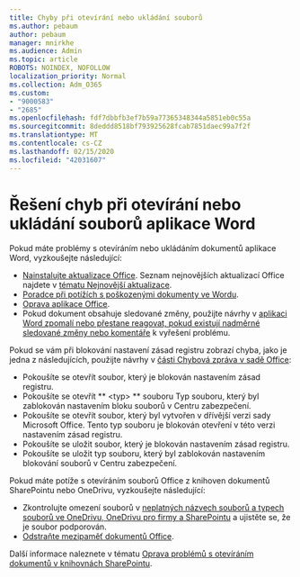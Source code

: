 ```yaml
---
title: Chyby při otevírání nebo ukládání souborů
ms.author: pebaum
author: pebaum
manager: mnirkhe
ms.audience: Admin
ms.topic: article
ROBOTS: NOINDEX, NOFOLLOW
localization_priority: Normal
ms.collection: Adm_O365
ms.custom:
- "9000583"
- "2685"
ms.openlocfilehash: fdf7dbbfb3ef7b59a77365348344a5851eb0c55a
ms.sourcegitcommit: 8deddd8518bf793925628fcab7851daec99a7f2f
ms.translationtype: MT
ms.contentlocale: cs-CZ
ms.lasthandoff: 02/15/2020
ms.locfileid: "42031607"
---
```

# <a name="resolve-errors-opening-or-saving-word-files"></a>Řešení chyb při otevírání nebo ukládání souborů aplikace Word

Pokud máte problémy s otevíráním nebo ukládáním dokumentů aplikace Word, vyzkoušejte následující:

- [Nainstalujte aktualizace Office](https://support.office.com/article/2ab296f3-7f03-43a2-8e50-46de917611c5). Seznam nejnovějších aktualizací Office najdete v [tématu Nejnovější aktualizace](https://docs.microsoft.com/officeupdates/office-updates-msi).
- [Poradce při potížích s poškozenými dokumenty ve Wordu](https://docs.microsoft.com/office/troubleshoot/word/damaged-documents-in-word).
- [Oprava aplikace Office](https://support.office.com/Article/Repair-an-Office-application-7821d4b6-7c1d-4205-aa0e-a6b40c5bb88b).
- Pokud dokument obsahuje sledované změny, použijte návrhy v [aplikaci Word zpomalí nebo přestane reagovat, pokud existují nadměrné sledované změny nebo komentáře](https://docs.microsoft.com/en-us/office/troubleshoot/word/word-stops-responding) k vyřešení problému.

Pokud se vám při blokování nastavení zásad registru zobrazí chyba, jako je jedna z následujících, použijte návrhy v [části Chybová zpráva v sadě Office](https://docs.microsoft.com/office/troubleshoot/settings/file-blocked-in-office):

- Pokoušíte se otevřít soubor, který je blokován nastavením zásad registru.
- Pokoušíte se otevřít ** \<typ\> ** souboru Typ souboru, který byl zablokován nastavením bloku souborů v Centru zabezpečení.
- Pokoušíte se otevřít soubor, který byl vytvořen v dřívější verzi sady Microsoft Office. Tento typ souboru je blokován otevření v této verzi nastavením zásad registru.
- Pokoušíte se uložit soubor, který je blokován nastavením zásad registru.
- Pokoušíte se uložit typ souboru, který byl zablokován nastavením blokování souborů v Centru zabezpečení.

Pokud máte potíže s otevíráním souborů Office z knihoven dokumentů SharePointu nebo OneDrivu, vyzkoušejte následující:

- Zkontrolujte omezení souborů v [neplatných názvech souborů a typech souborů ve OneDrivu, OneDrivu pro firmy a SharePointu](https://support.office.com/article/64883a5d-228e-48f5-b3d2-eb39e07630fa) a ujistěte se, že je soubor podporován. 
- [Odstraňte mezipaměť dokumentů Office](https://support.office.com/article/b1d3765e-d71b-4bb8-99ca-acd22c42995d
). 

Další informace naleznete v tématu [Oprava problémů s otevíráním dokumentů v knihovnách SharePointu](https://support.office.com/article/31329fa1-4ad0-47fc-95d8-bb0c5b12a536).